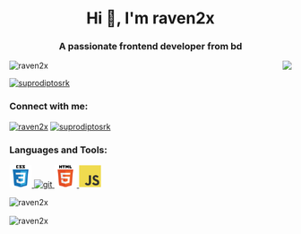 <!--![MasterHead](http://tmokk5.co.za/images/Web%20Development.gif)-->
<h1 align="center">Hi 👋, I'm raven2x</h1>
<h3 align="center">A passionate frontend developer from bd</h3>

<img align="right" src="https://media.tenor.com/-UygBh3nnfEAAAAC/coding.gif">

<p align="left"> <img src="https://komarev.com/ghpvc/?username=raven2x&label=Profile%20views&color=0e75b6&style=flat" alt="raven2x" /> </p>

<p align="left"> <a href="https://twitter.com/suprodiptosrk" target="blank"><img src="https://img.shields.io/twitter/follow/suprodiptosrk?logo=twitter&style=for-the-badge" alt="suprodiptosrk" /></a> </p>

<h3 align="left">Connect with me:</h3>
<p align="left">
<a href="https://dev.to/raven2x" target="blank"><img align="center" src="https://raw.githubusercontent.com/rahuldkjain/github-profile-readme-generator/master/src/images/icons/Social/devto.svg" alt="raven2x" height="30" width="40" /></a>
<a href="https://twitter.com/suprodiptosrk" target="blank"><img align="center" src="https://raw.githubusercontent.com/rahuldkjain/github-profile-readme-generator/master/src/images/icons/Social/twitter.svg" alt="suprodiptosrk" height="30" width="40" /></a>
</p>

<h3 align="left">Languages and Tools:</h3>
<p align="left"> <a href="https://www.w3schools.com/css/" target="_blank" rel="noreferrer"> <img src="https://raw.githubusercontent.com/devicons/devicon/master/icons/css3/css3-original-wordmark.svg" alt="css3" width="40" height="40"/> </a> <a href="https://git-scm.com/" target="_blank" rel="noreferrer"> <img src="https://www.vectorlogo.zone/logos/git-scm/git-scm-icon.svg" alt="git" width="40" height="40"/> </a> <a href="https://www.w3.org/html/" target="_blank" rel="noreferrer"> <img src="https://raw.githubusercontent.com/devicons/devicon/master/icons/html5/html5-original-wordmark.svg" alt="html5" width="40" height="40"/> </a> <a href="https://developer.mozilla.org/en-US/docs/Web/JavaScript" target="_blank" rel="noreferrer"> <img src="https://raw.githubusercontent.com/devicons/devicon/master/icons/javascript/javascript-original.svg" alt="javascript" width="40" height="40"/> </a> </p>

<p><img align="center" src="https://github-readme-stats.vercel.app/api/top-langs?username=raven2x&show_icons=true&locale=en&layout=compact" alt="raven2x" /></p>

<p><img align="center" src="https://github-readme-streak-stats.herokuapp.com/?user=raven2x&" alt="raven2x" /></p>
